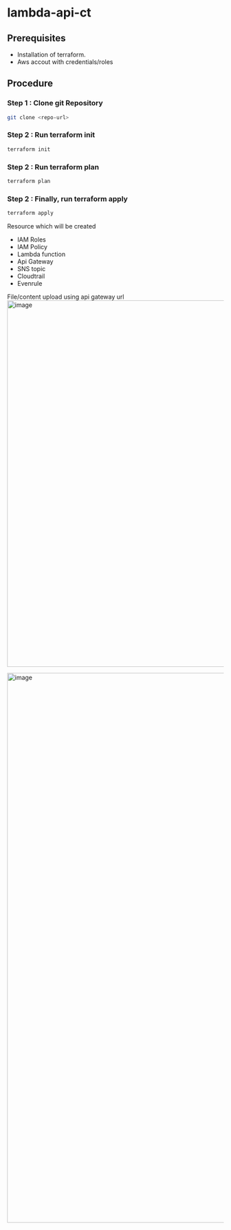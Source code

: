 # lambda-api-ct

## Prerequisites

- Installation of terraform.
- Aws accout with credentials/roles

## Procedure

### Step 1 : Clone git Repository

```bash
git clone <repo-url>
```

### Step 2 : Run terraform init
```bash
terraform init
```

### Step 2 : Run terraform plan
```bash
terraform plan
```

### Step 2 : Finally, run terraform apply
```bash
terraform apply
```

Resource which will be created
- IAM Roles
- IAM Policy
- Lambda function
- Api Gateway
- SNS topic
- Cloudtrail
- Evenrule

File/content upload using api gateway url
<img width="852" alt="image" src="https://user-images.githubusercontent.com/31353777/178599479-e54302ac-a262-4ce9-a3ee-e4080ea7b901.png">

<img width="1278" alt="image" src="https://user-images.githubusercontent.com/31353777/178599562-419d5598-05f1-4dd8-ac4a-64557bdc21f9.png">



